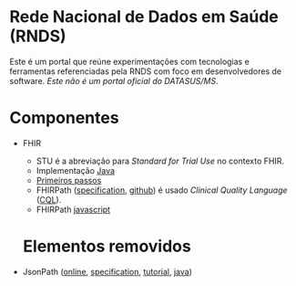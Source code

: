 # Rede Nacional de Dados em Saúde (RNDS)

Este é um portal que reúne experimentações com tecnologias e ferramentas referenciadas pela RNDS com foco em desenvolvedores de software. *Este não é um portal oficial do DATASUS/MS*. 

# Componentes

- FHIR
  - STU é a abreviação para _Standard for Trial Use_ no contexto FHIR. 
  - Implementação [Java](https://hapifhir.io/hapi-fhir/)
  - [Primeiros passos](https://blog.heliossoftware.com/fhir-training-the-early-steps-of-mastering-hl7-fhir-997d8dfa1320)
  - FHIRPath ([specification](http://hl7.org/fhirpath/), [github](https://github.com/HL7/FHIRPath/blob/master/spec/index.adoc)) é usado _Clinical Quality Language_ ([CQL](https://cql.hl7.org/index.html)).
  - FHIRPath [javascript](https://github.com/HL7/fhirpath.js)
  
  
  # Elementos removidos
  
- JsonPath ([online](https://jsonpath.com/), [specification](https://goessner.net/articles/JsonPath/), [tutorial](https://www.baeldung.com/guide-to-jayway-jsonpath), [java](https://github.com/json-path/JsonPath))

